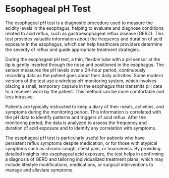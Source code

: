 [//]: # (source: gpt-40)
[//]: # (tags: tests)

# Esophageal pH Test

The esophageal pH test is a diagnostic procedure used to measure the acidity levels in the esophagus, helping to evaluate and diagnose conditions related to acid reflux, such as gastroesophageal reflux disease (GERD). This test provides valuable information about the frequency and duration of acid exposure in the esophagus, which can help healthcare providers determine the severity of reflux and guide appropriate treatment strategies.

During the esophageal pH test, a thin, flexible tube with a pH sensor at the tip is gently inserted through the nose and positioned in the esophagus. The sensor measures the pH levels over a 24-hour period, continuously recording data as the patient goes about their daily activities. Some modern versions of the test use a wireless pH monitoring system, which involves placing a small, temporary capsule in the esophagus that transmits pH data to a receiver worn by the patient. This method can be more comfortable and less intrusive.

Patients are typically instructed to keep a diary of their meals, activities, and symptoms during the monitoring period. This information is correlated with the pH data to identify patterns and triggers of acid reflux. After the monitoring period, the data is analyzed to assess the frequency and duration of acid exposure and to identify any correlation with symptoms.

The esophageal pH test is particularly useful for patients who have persistent reflux symptoms despite medication, or for those with atypical symptoms such as chronic cough, chest pain, or hoarseness. By providing detailed insights into esophageal acid exposure, the test helps in confirming a diagnosis of GERD and tailoring individualized treatment plans, which may include lifestyle modifications, medications, or surgical interventions to manage and alleviate symptoms.

